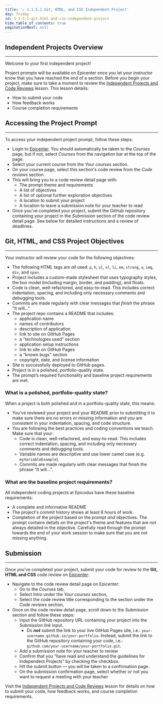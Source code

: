 ```yaml
---
title: '✏️ 1.1.5.1 Git, HTML, and CSS Independent Project'
day: friday
id: 1-1-5-1-git-html-and-css-independent-project
hide_table_of_contents: true
paginationNext: null
---
```


## Independent Projects Overview
---

Welcome to your first independent project!

Project prompts will be available on Epicenter once you let your instructor know that you have reached the end of a section. Before you begin your project, make sure to take a moment to review the [Independent Projects and Code Reviews](../../pre-work/getting-started-at-epicodus/1-0-0-09-independent-projects-and-code-reviews) lesson. This lesson details:

* How to submit your code
* How feedback works
* Course completion requirements

## Accessing the Project Prompt
---

To access your independent project prompt, follow these steps:

*  Login to [Epicenter](https://epicenter.epicodus.com). You should automatically be taken to the _Courses_ page, but if not, select _Courses_ from the navigation bar at the top of the page.
* Select your current course from the _Your courses_ section.
* On your course page, select this section's code review from the _Code reviews_ section.
* This will bring you to a code review detail page with:
  * The prompt theme and requirements
  * A list of objectives
  * A list of optional further exploration objectives
  * A location to submit your project
  * A location to leave a submission note for your teacher to read 
* Once you've completed your project, submit the GitHub repository containing your project in the  _Submission_ section of the code review detail page. See below for detailed instructions and a review of deadlines.

## Git, HTML, and CSS Project Objectives
---

Your instructor will review your code for the following objectives:

* The following HTML tags are _all_ used: `p`, `h`, `ul`, `ol`, `li`, `em`, `strong`, `a`, `img`, `div`, and `span`.
* Project includes a custom-made stylesheet that uses typography styles, the box model (including margin, border, and padding), and floats.
* Code is clean, well-refactored, and easy-to-read. This includes correct indentation, spacing, and including only necessary comments and debugging tools.
* Commits are made regularly with clear messages that _finish_ the phrase "It will…"
* The project repo contains a README that includes:
  * application name
  * names of contributors
  * description of application
  * link to site on GitHub Pages
  * a "technologies used" section
  * application setup instructions
  * link to site on GitHub Pages
  * a "known bugs" section
  * copyright, date, and license information
* Site is successfully deployed to GitHub pages.
* Project is in a polished, portfolio-quality state.
* The prompt’s required functionality and baseline project requirements are met.

### What is a polished, portfolio-quality state?
When a project is both polished and in a portfolio-quality state, this means:

* You've reviewed your project and your README prior to submitting it to make sure there are no errors or missing information and you are consistent in your indentation, spacing, and code structure. 
* You are following the best practices and coding conventions we teach. Make sure that your:
  * Code is clean, well-refactored, and easy-to-read. This includes correct indentation, spacing, and including only necessary comments and debugging tools.
  * Variable names are descriptive and use lower camel case (e.g. `myVariableExample`).
  * Commits are made regularly with clear messages that finish the phrase "It will…".

### What are the baseline project requirements?
All independent coding projects at Epicodus have these baseline requirements:

* A complete and informative README
* The project's commit history shows at least 8 hours of work.
* Completion of the project based on the prompt _and_ objectives. The prompt contains details on the project's theme and features that are not always detailed in the objective. Carefully read through the prompt towards the end of your work session to make sure that you are not missing anything.

## Submission
---

Once you've completed your project, submit your code for review to the **Git, HTML and CSS** code review on [Epicenter](https://epicenter.epicodus.com/):

* Navigate to the code review detail page on Epicenter: 
  * Go to the _Courses_ tab,
  * Select _Intro_ under the _Your courses_ section,
  * Select the code review title corresponding to the section under the _Code reviews_ section,
* Once on the code review detail page, scroll down to the _Submission_ section and follow these steps:
  * Input the GitHub repository URL containing your project into the _Submission link_ input.
    * Do **_not_** submit the link to your live GitHub Pages site, i.e.:  `your-username.github.io/your-portfolio`. Instead, submit the link to the GitHub repository containing your code, i.e.: `github.com/your-username/your-portfolio.git`.
  * Add a submission note for your teacher to review
  * Confirm that you "have read and understand the guidelines for Independent Projects" by checking the checkbox. 
  * Hit the submit button — you will be taken to a confirmation page.
  * On the submission confirmation page, select whether or not you want to request a meeting with your teacher

Visit the [Independent Projects and Code Reviews](../../pre-work/getting-started-at-epicodus/1-0-0-09-independent-projects-and-code-reviews) lesson for details on how to submit your code, how feedback works, and course completion requirements. 
